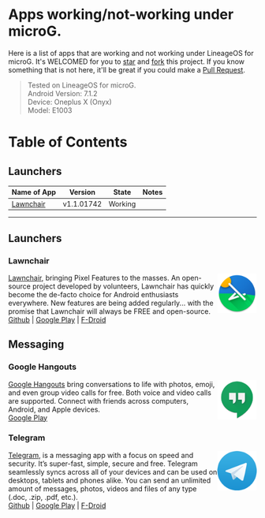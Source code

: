# Apps working/not-working under microG.
Here is a list of apps that are working and not working under LineageOS for microG. It's WELCOMED for you to [star](https://github.com/prasadkumar013/apps_under_microG/stargazers) and [fork](https://github.com/prasadkumar013/apps_under_microG/network) this project. If you know something that is not here, it'll be great if you could make a [Pull Request](https://github.com/prasadkumar013/apps_under_microG/pulls).

> Tested on LineageOS for microG.  
> Android Version: 7.1.2  
> Device: Oneplus X (Onyx)  
> Model: E1003  

# Table of Contents
## Launchers
|    Name of App    |  Version  | State | Notes |
  ----------------- | --------- | ----- | -----
[Lawnchair](#lawnchair) | v1.1.01742 | Working |


---
## Launchers
### Lawnchair
<img align="right" width="80" height="80" src="/icons/lawnchair.png">[Lawnchair](https://lawnchair.info), bringing Pixel Features to the masses. An open-source project developed by volunteers, Lawnchair has quickly become the de-facto choice for Android enthusiasts everywhere. New features are being added regularly... with the promise that Lawnchair will always be FREE and open-source.  
[Github](https://github.com/LawnchairLauncher/Lawnchair) | [Google Play](https://play.google.com/store/apps/details?id=ch.deletescape.lawnchair.plah) | [F-Droid](https://f-droid.org/packages/ch.deletescape.lawnchair.plah/)

## Messaging
### Google Hangouts
<img align="right" width="80" height="80" src="/icons/google-hangouts.png">[Google Hangouts](https://hangouts.google.com) bring conversations to life with photos, emoji, and even group video calls for free. Both voice and video calls are supported. Connect with friends across computers, Android, and Apple devices.  
[Google Play](https://play.google.com/store/apps/details?id=com.google.android.talk&hl=en)

### Telegram
<img align="right" width="80" height="80" src="/icons/telegram.png">[Telegram](https://telegram.org), is a messaging app with a focus on speed and security. It’s super-fast, simple, secure and free. Telegram seamlessly syncs across all of your devices and can be used on desktops, tablets and phones alike. You can send an unlimited amount of messages, photos, videos and files of any type (.doc, .zip, .pdf, etc.).  
[Github](https://github.com/DrKLO/Telegram) | [Google Play](https://play.google.com/store/apps/details?id=org.telegram.messenger) | [F-Droid](https://f-droid.org/packages/org.telegram.messenger/)

